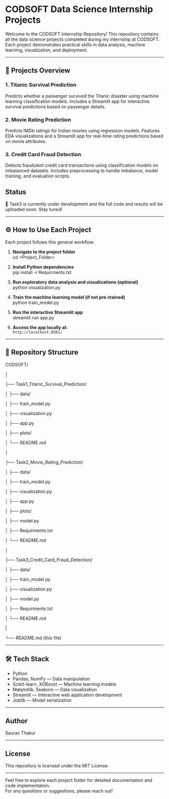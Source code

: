# CODSOFT Data Science Internship Projects

Welcome to the CODSOFT Internship Repository! This repository contains all the data science projects completed during my internship at CODSOFT. Each project demonstrates practical skills in data analysis, machine learning, visualization, and deployment.

---

## 📁 Projects Overview

### 1. Titanic Survival Prediction  
Predicts whether a passenger survived the Titanic disaster using machine learning classification models. Includes a Streamlit app for interactive survival predictions based on passenger details.

### 2. Movie Rating Prediction  
Predicts IMDb ratings for Indian movies using regression models. Features EDA visualizations and a Streamlit app for real-time rating predictions based on movie attributes.

### 3. Credit Card Fraud Detection  
Detects fraudulent credit card transactions using classification models on imbalanced datasets. Includes preprocessing to handle imbalance, model training, and evaluation scripts.
## Status
🚧 Task3 is currently under development and the full code and results will be uploaded soon. Stay tuned!


---

## ⚙️ How to Use Each Project

Each project follows this general workflow:

1. **Navigate to the project folder**  
cd <Project_Folder>

2. **Install Python dependencies**  
pip install -r Requirments.txt

3. **Run exploratory data analysis and visualizations (optional)**  
python visualization.py

4. **Train the machine learning model (if not pre-trained)**  
python train_model.py

5. **Run the interactive Streamlit app**  
streamlit run app.py

6. **Access the app locally at:**  
`http://localhost:8501/`

---

## 📂 Repository Structure

CODSOFT/

│

├── Task1_Titanic_Survival_Prediction/

│ ├── data/

│ ├── train_model.py

│ ├── visualization.py

│ ├── app.py

│ ├── plots/

│ └── README.md

│

├── Task2_Movie_Rating_Prediction/

│ ├── data/

│ ├── train_model.py

│ ├── visualization.py

│ ├── app.py

│ ├── plots/

│ ├── model.py

│ ├── Requirments.txt

│ └── README.md

│

├── Task3_Credit_Card_Fraud_Detection/      

│ ├── data/

│ ├── train_model.py

│ ├── visualization.py

│ ├── model.py

│ ├── Requirments.txt

│ └── README.md

|  

└── README.md (this file)

---

## 🛠️ Tech Stack  

- Python  
- Pandas, NumPy — Data manipulation  
- Scikit-learn, XGBoost — Machine learning models  
- Matplotlib, Seaborn — Data visualization  
- Streamlit — Interactive web application development  
- Joblib — Model serialization  

---

## Author  
Saurav Thakur

---

## License  
This repository is licensed under the MIT License.

---

Feel free to explore each project folder for detailed documentation and code implementation.  
For any questions or suggestions, please reach out!
